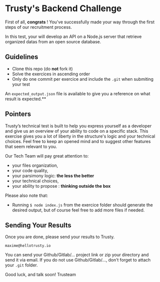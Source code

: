 # Trusty's Backend Challenge

First of all, **congrats** !  You've successfully made your way through the first steps of our recruitment process.

In this test, your will develop an API on a Node.js server that retrieve organized datas from an open source database.

## Guidelines

- Clone this repo (do **not** fork it)
- Solve the exercices in ascending order
- Only do one commit per exercice and include the `.git` when submiting your test

An `expected_output.json` file is available to give you a reference on what result is expected.**

## Pointers

Trusty’s technical test is built to help you express yourself as a developer and give us an overview of your ability to code on a specific stack. This exercise gives you a lot of liberty in the structure's logic and your technical choices. Feel free to keep an opened mind and to suggest other features that seem relevant to you. 

Our Tech Team will pay great attention to:
- your files organization,
- your code quality,
- your parsimony logic:  **the less the better**
- your technical choices,
- your ability to propose : **thinking outside the box**

Please also note that:
- Running `$ node index.js` from the exercice folder should generate the desired output, but of course feel free to add more files if needed.

## Sending Your Results

Once you are done, please send your results to Trusty.

`maxime@hellotrusty.io`

You can send your Github/Gitlab/... project link or zip your directory and send it via email.
If you do not use Github/Gitlab/..., don't forget to attach your `.git` folder.

Good luck, and talk soon!
Trusteam